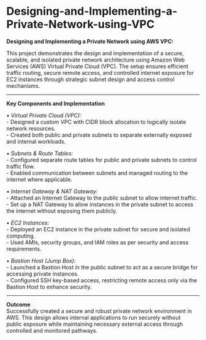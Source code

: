 # Designing-and-Implementing-a-Private-Network-using-VPC

**Designing and Implementing a Private Network using AWS VPC:**  <br>

This project demonstrates the design and implementation of a secure, scalable, and isolated private network architecture using Amazon Web Services (AWS) Virtual Private Cloud (VPC). The setup ensures efficient traffic routing, secure remote access, and controlled internet exposure for EC2 instances through strategic subnet design and access control mechanisms.  <br>

<hr>

**Key Components and Implementation**  <br>

 • *Virtual Private Cloud (VPC):*  <br>
    - Designed a custom VPC with CIDR block allocation to logically isolate network resources.  <br>
    - Created both public and private subnets to separate externally exposed and internal workloads.  <br>
    
• *Subnets & Route Tables:*  <br>
    - Configured separate route tables for public and private subnets to control traffic flow.  <br>
    - Enabled communication between subnets and managed routing to the internet where applicable.  <br>
    
• *Internet Gateway & NAT Gateway:*  <br>
    - Attached an Internet Gateway to the public subnet to allow internet traffic.  <br>
    - Set up a NAT Gateway to allow instances in the private subnet to access the internet without exposing them publicly.  <br>
    
• *EC2 Instances:*  <br>
    - Deployed an EC2 instance in the private subnet for secure and isolated computing.  <br>
    - Used AMIs, security groups, and IAM roles as per security and access requirements.  <br>
    
• *Bastion Host (Jump Box):*  <br>
    - Launched a Bastion Host in the public subnet to act as a secure bridge for accessing private instances.   <br>
    - Configured SSH key-based access, restricting remote access only via the Bastion Host to enhance security.  <br>

<hr>

**Outcome**  <br>
Successfully created a secure and robust private network environment in AWS. This design allows internal applications to run securely without  <br>
public exposure while maintaining necessary external access through controlled and monitored pathways.  <br>
